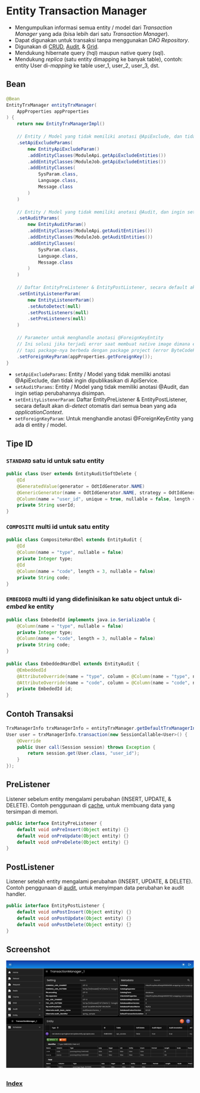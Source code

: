 # Entity Transaction Manager

* Mengumpulkan informasi semua entity / model dari _Transaction Manager_ yang ada (bisa lebih dari satu _Transaction Manager_).
* Dapat digunakan untuk transaksi tanpa menggunakan DAO _Repository_.
* Digunakan di [CRUD](./07-crud.md), [Audit](./09-audit.md), & [Grid](./08-grid.md).
* Mendukung hibernate query (hql) maupun native query (sql).
* Mendukung _replica_ (satu entity dimapping ke banyak table), contoh: entity User di-_mapping_ ke table user_1, user_2, user_3, dst.

## Bean

``` java
@Bean
EntityTrxManager entityTrxManager(
    AppProperties appProperties
) {
    return new EntityTrxManagerImpl()
    
    // Entity / Model yang tidak memiliki anotasi @ApiExclude, dan tidak ingin dipublikasikan oleh ApiService
    .setApiExcludeParams(
        new EntityApiExcludeParam()
        .addEntityClasses(ModuleApi.getApiExcludeEntities())
        .addEntityClasses(ModuleJob.getApiExcludeEntities())
        .addEntityClasses(
            SysParam.class,
            Language.class,
            Message.class
        )
    )
    
    // Entity / Model yang tidak memiliki anotasi @Audit, dan ingin setiap perubahannya disimpan
    .setAuditParams(
        new EntityAuditParam()
        .addEntityClasses(ModuleApi.getAuditEntities())
        .addEntityClasses(ModuleJob.getAuditEntities())
        .addEntityClasses(
            SysParam.class,
            Language.class,
            Message.class
        )
    )
    
    // Daftar EntityPreListener & EntityPostListener, secara default akan dideteksi otomatis dari application context
    .setEntityListenerParam(
        new EntityListenerParam()
        .setAutoDetect(null)
        .setPostListeners(null)
        .setPreListeners(null)		
    )
    
    // Parameter untuk menghandle anotasi @ForeignKeyEntity
    // Ini solusi jika terjadi error saat membuat native image dimana entity memiliki @ManyToOne & @OneToMany
    // tapi package-nya berbeda dengan package project (error ByteCodeProvider saat runtime)
    .setForeignKeyParam(appProperties.getForeignKey());
}
```

* `setApiExcludeParams`: Entity / Model yang tidak memiliki anotasi @ApiExclude, dan tidak ingin dipublikasikan di ApiService.
* `setAuditParams`: Entity / Model yang tidak memiliki anotasi @Audit, dan ingin setiap perubahannya disimpan.
* `setEntityListenerParam`: Daftar EntityPreListener & EntityPostListener, secara default akan di-_detect_ otomatis dari semua bean yang ada _applicationContext_.
* `setForeignKeyParam`: Untuk menghandle anotasi @ForeignKeyEntity yang ada di entity / model.

## Tipe ID

### `STANDARD` satu id untuk satu entity

``` java
public class User extends EntityAuditSoftDelete {
    @Id
    @GeneratedValue(generator = OdtIdGenerator.NAME)
    @GenericGenerator(name = OdtIdGenerator.NAME, strategy = OdtIdGenerator.STRATEGY)
    @Column(name = "user_id", unique = true, nullable = false, length = 64)
    private String userId;
}
```

### `COMPOSITE` multi id untuk satu entity

``` java
public class CompositeHardDel extends EntityAudit {
    @Id
    @Column(name = "type", nullable = false)
    private Integer type;
    @Id
    @Column(name = "code", length = 3, nullable = false)
    private String code;
}
```

### `EMBEDDED` multi id yang didefinisikan ke satu object untuk di-_embed_ ke entity

``` java
public class EmbededId implements java.io.Serializable {
    @Column(name = "type", nullable = false)
    private Integer type;
    @Column(name = "code", length = 3, nullable = false)
    private String code;
}

public class EmbeddedHardDel extends EntityAudit {
    @EmbeddedId
    @AttributeOverride(name = "type", column = @Column(name = "type", nullable = false))
    @AttributeOverride(name = "code", column = @Column(name = "code", nullable = false))
    private EmbededId id;
}
```

## Contoh Transaksi

``` java
TrxManagerInfo trxManagerInfo = entityTrxManager.getDefaultTrxManagerInfo();
User user = trxManagerInfo.transaction(new SessionCallable<User>() {
    @Override
    public User call(Session session) throws Exception {
        return session.get(User.class, "user_id");
    }
});
```

## PreListener

Listener sebelum entity mengalami perubahan (INSERT, UPDATE, & DELETE).
Contoh penggunaan di [cache](./10-cache.md), untuk membuang data yang tersimpan di memori.

``` java
public interface EntityPreListener { 
    default void onPreInsert(Object entity) {}
	default void onPreUpdate(Object entity) {}
	default void onPreDelete(Object entity) {}
}
```

## PostListener

Listener setelah entity mengalami perubahan (INSERT, UPDATE, & DELETE).
Contoh penggunaan di [audit](./09-audit.md), untuk menyimpan data perubahan ke audit handler.

``` java
public interface EntityPostListener {
    default void onPostInsert(Object entity) {}
	default void onPostUpdate(Object entity) {}
	default void onPostDelete(Object entity) {}
}
```

## Screenshot

<div>
   <img src="./assets/entity.jpg" alt="Entity" title="Entity" width="800" />
</div>

##

### [Index](./index.md)
